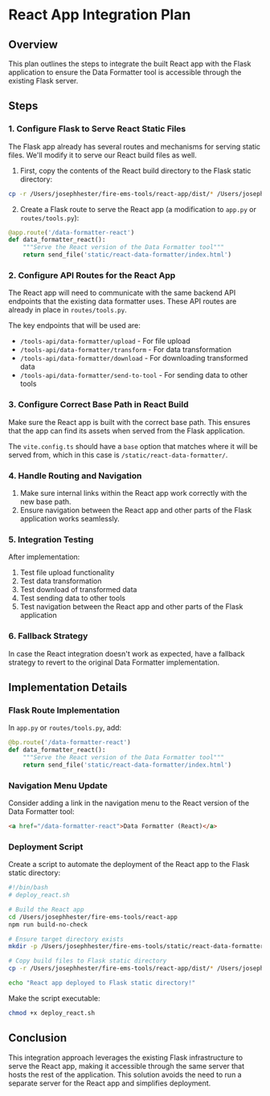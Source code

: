 # React App Integration Plan

## Overview
This plan outlines the steps to integrate the built React app with the Flask application to ensure the Data Formatter tool is accessible through the existing Flask server.

## Steps

### 1. Configure Flask to Serve React Static Files

The Flask app already has several routes and mechanisms for serving static files. We'll modify it to serve our React build files as well.

1. First, copy the contents of the React build directory to the Flask static directory:
```bash
cp -r /Users/josephhester/fire-ems-tools/react-app/dist/* /Users/josephhester/fire-ems-tools/static/react-data-formatter/
```

2. Create a Flask route to serve the React app (a modification to `app.py` or `routes/tools.py`):
```python
@app.route('/data-formatter-react')
def data_formatter_react():
    """Serve the React version of the Data Formatter tool"""
    return send_file('static/react-data-formatter/index.html')
```

### 2. Configure API Routes for the React App

The React app will need to communicate with the same backend API endpoints that the existing data formatter uses. These API routes are already in place in `routes/tools.py`.

The key endpoints that will be used are:
- `/tools-api/data-formatter/upload` - For file upload
- `/tools-api/data-formatter/transform` - For data transformation
- `/tools-api/data-formatter/download` - For downloading transformed data
- `/tools-api/data-formatter/send-to-tool` - For sending data to other tools

### 3. Configure Correct Base Path in React Build

Make sure the React app is built with the correct base path. This ensures that the app can find its assets when served from the Flask application.

The `vite.config.ts` should have a `base` option that matches where it will be served from, which in this case is `/static/react-data-formatter/`.

### 4. Handle Routing and Navigation

1. Make sure internal links within the React app work correctly with the new base path.
2. Ensure navigation between the React app and other parts of the Flask application works seamlessly.

### 5. Integration Testing

After implementation:
1. Test file upload functionality
2. Test data transformation
3. Test download of transformed data
4. Test sending data to other tools
5. Test navigation between the React app and other parts of the Flask application

### 6. Fallback Strategy

In case the React integration doesn't work as expected, have a fallback strategy to revert to the original Data Formatter implementation.

## Implementation Details

### Flask Route Implementation

In `app.py` or `routes/tools.py`, add:

```python
@bp.route('/data-formatter-react')
def data_formatter_react():
    """Serve the React version of the Data Formatter tool"""
    return send_file('static/react-data-formatter/index.html')
```

### Navigation Menu Update

Consider adding a link in the navigation menu to the React version of the Data Formatter tool:

```html
<a href="/data-formatter-react">Data Formatter (React)</a>
```

### Deployment Script

Create a script to automate the deployment of the React app to the Flask static directory:

```bash
#!/bin/bash
# deploy_react.sh

# Build the React app
cd /Users/josephhester/fire-ems-tools/react-app
npm run build-no-check

# Ensure target directory exists
mkdir -p /Users/josephhester/fire-ems-tools/static/react-data-formatter

# Copy build files to Flask static directory
cp -r /Users/josephhester/fire-ems-tools/react-app/dist/* /Users/josephhester/fire-ems-tools/static/react-data-formatter/

echo "React app deployed to Flask static directory!"
```

Make the script executable:
```bash
chmod +x deploy_react.sh
```

## Conclusion

This integration approach leverages the existing Flask infrastructure to serve the React app, making it accessible through the same server that hosts the rest of the application. This solution avoids the need to run a separate server for the React app and simplifies deployment.